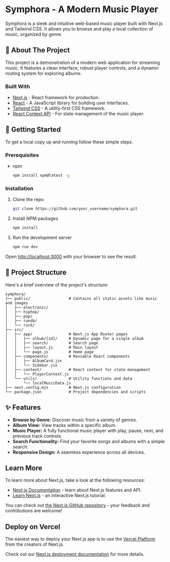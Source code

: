 # Symphora - A Modern Music Player

Symphora is a sleek and intuitive web-based music player built with Next.js and Tailwind CSS. It allows you to browse and play a local collection of music, organized by genre.

## 🎵 About The Project

This project is a demonstration of a modern web application for streaming music. It features a clean interface, robust player controls, and a dynamic routing system for exploring albums.

### Built With

*   [Next.js](https://nextjs.org/) - React framework for production.
*   [React](https://reactjs.org/) - A JavaScript library for building user interfaces.
*   [Tailwind CSS](https://tailwindcss.com/) - A utility-first CSS framework.
*   [React Context API](https://reactjs.org/docs/context.html) - For state management of the music player.

## 🚀 Getting Started

To get a local copy up and running follow these simple steps.

### Prerequisites

*   npm
    ```sh
    npm install npm@latest -g
    ```

### Installation

1.  Clone the repo
    ```sh
    git clone https://github.com/your_username/symphora.git
    ```
2.  Install NPM packages
    ```sh
    npm install
    ```
3.  Run the development server
    ```sh
    npm run dev
    ```

Open [http://localhost:3000](http://localhost:3000) with your browser to see the result.

## 📂 Project Structure

Here's a brief overview of the project's structure:

```
symphora/
├── public/                 # Contains all static assets like music and images
│   ├── electronic/
│   ├── hiphop/
│   ├── pop/
│   ├── randb/
│   └── rock/
├── src/
│   ├── app/                # Next.js App Router pages
│   │   ├── album/[id]/     # Dynamic page for a single album
│   │   ├── search/         # Search page
│   │   ├── layout.js       # Main layout
│   │   └── page.js         # Home page
│   ├── components/         # Reusable React components
│   │   ├── AlbumCard.jsx
│   │   └── Sidebar.jsx
│   ├── context/            # React context for state management
│   │   └── PlayerContext.js
│   └── utils/              # Utility functions and data
│       └── localMusicData.js
├── next.config.mjs         # Next.js configuration
└── package.json            # Project dependencies and scripts
```

## ✨ Features

*   **Browse by Genre:** Discover music from a variety of genres.
*   **Album View:** View tracks within a specific album.
*   **Music Player:** A fully functional music player with play, pause, next, and previous track controls.
*   **Search Functionality:** Find your favorite songs and albums with a simple search.
*   **Responsive Design:** A seamless experience across all devices.

## Learn More

To learn more about Next.js, take a look at the following resources:

- [Next.js Documentation](https://nextjs.org/docs) - learn about Next.js features and API.
- [Learn Next.js](https://nextjs.org/learn) - an interactive Next.js tutorial.

You can check out [the Next.js GitHub repository](https://github.com/vercel/next.js) - your feedback and contributions are welcome!

## Deploy on Vercel

The easiest way to deploy your Next.js app is to use the [Vercel Platform](https://vercel.com/new?utm_medium=default-template&filter=next.js&utm_source=create-next-app&utm_campaign=create-next-app-readme) from the creators of Next.js.

Check out our [Next.js deployment documentation](https://nextjs.org/docs/app/building-your-application/deploying) for more details.
